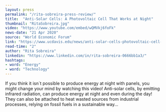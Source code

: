 ```yaml
---
layout: press
permalink: "/rita-sobreira-press-review/"
title:  "Anti-Solar Cells: A Photovoltaic Cell That Works at Night"
thumbnail: "RitaSobreira.jpg"
video: "https://www.youtube.com/embed/wQMVkj6foFk"
news-date: "21 Apr 2020"
source: "World Economic Forum"
link: "https://www.ucdavis.edu/news/anti-solar-cells-photovoltaic-cell-works-night"
read-time: "2"
author: "Rita Sobreira"
linkedin: "https://www.linkedin.com/in/rita-sobreira-0666bb1a3/"
hashtags:
- word: "Energy"
- word: "Technology"
---
```


If you think it isn´t possible to produce energy at night with panels, you might change your mind by watching this video! Anti-solar cells, by emitting infrared radiation, can produce energy at night and even during the day! They can also be attached to heat wasted sources from industrial processes, relying on fossil fuels in a sustainable way...

